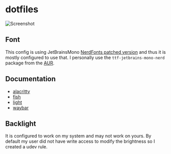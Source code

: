 # dotfiles
![Screenshot](.screenshots/0.png)

## Font
This config is using JetBrainsMono [NerdFonts patched version](https://github.com/ryanoasis/nerd-fonts) and thus it is mostly configured to use that.
I personally use the `ttf-jetbrains-mono-nerd` package from the [AUR](https://archlinux.org/packages/community/any/ttf-jetbrains-mono-nerd/).

## Documentation
- [alacritty](https://wiki.archlinux.org/title/Alacritty#Configuration)
- [fish](https://wiki.archlinux.org/title/Fish#Configuration)
- [light](https://wiki.archlinux.org/title/Backlight#light)
- [waybar](https://github.com/Alexays/Waybar/wiki)

## Backlight
It is configured to work on my system and may not work on yours. By default my user did not have write access to modify the brightness so I created a udev rule.
